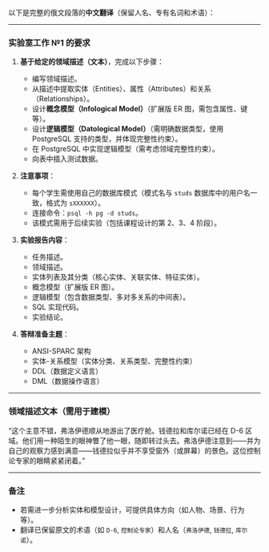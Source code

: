 以下是完整的俄文段落的**中文翻译**（保留人名、专有名词和术语）：

---

### **实验室工作 №1 的要求**  
1. **基于给定的领域描述（文本）**，完成以下步骤：  
   - 编写领域描述。  
   - 从描述中提取实体（Entities）、属性（Attributes）和关系（Relationships）。  
   - 设计**概念模型（Infological Model）**（扩展版 ER 图，需包含属性、键等）。  
   - 设计**逻辑模型（Datological Model）**（需明确数据类型，使用 PostgreSQL 支持的类型，并体现完整性约束）。  
   - 在 PostgreSQL 中实现逻辑模型（需考虑领域完整性约束）。  
   - 向表中插入测试数据。  

2. **注意事项**：  
   - 每个学生需使用自己的数据库模式（模式名与 `studs` 数据库中的用户名一致，格式为 `sXXXXXX`）。  
   - 连接命令：`psql -h pg -d studs`。  
   - 该模式需用于后续实验（包括课程设计的第 2、3、4 阶段）。  

3. **实验报告内容**：  
   - 任务描述。  
   - 领域描述。  
   - 实体列表及其分类（核心实体、关联实体、特征实体）。  
   - 概念模型（扩展版 ER 图）。  
   - 逻辑模型（包含数据类型、多对多关系的中间表）。  
   - SQL 实现代码。  
   - 实验结论。  

4. **答辩准备主题**：  
   - ANSI-SPARC 架构  
   - 实体-关系模型（实体分类、关系类型、完整性约束）  
   - DDL（数据定义语言）  
   - DML（数据操作语言）  

---

### **领域描述文本（需用于建模）**  
“这个主意不错，弗洛伊德顺从地游出了医疗舱。钱德拉和库尔诺已经在 D-6 区域。他们用一种陌生的眼神瞥了他一眼，随即转过头去。弗洛伊德注意到——并为自己的观察力感到满意——钱德拉似乎并不享受窗外（或屏幕）的景色。这位控制论专家的眼睛紧紧闭着。”  

---

### **备注**  
- 若需进一步分析实体和模型设计，可提供具体方向（如人物、场景、行为等）。  
- 翻译已保留原文的术语（如 `D-6`, `控制论专家`）和人名（`弗洛伊德`, `钱德拉`, `库尔诺`）。